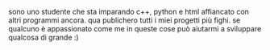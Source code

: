 sono uno studente che sta imparando c++, python e html affiancato con altri programmi ancora.
qua publichero tutti i miei progetti più fighi.
se qualcuno è appassionato come me in queste cose può aiutarmi a sviluppare qualcosa di grande :)
